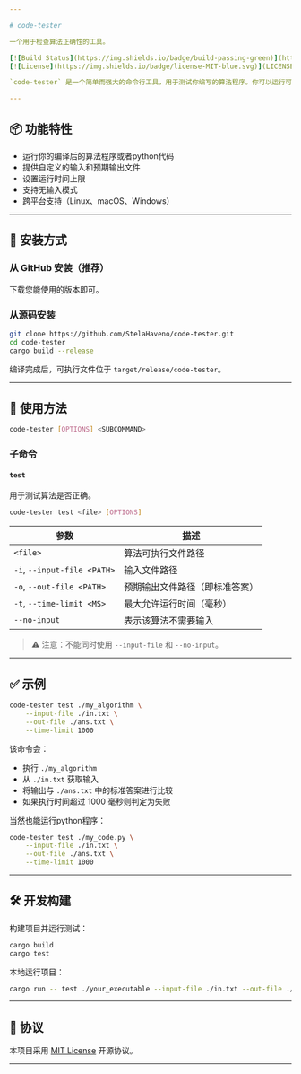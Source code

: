 ```yaml
---

# code-tester

一个用于检查算法正确性的工具。

[![Build Status](https://img.shields.io/badge/build-passing-green)](https://github.com/StelaHaveno/code-tester)
[![License](https://img.shields.io/badge/license-MIT-blue.svg)](LICENSE)

`code-tester` 是一个简单而强大的命令行工具，用于测试你编写的算法程序。你可以运行可执行文件、提供输入和预期输出文件，并在指定的时间限制内验证其正确性。

---
```


## 📦 功能特性

- 运行你的编译后的算法程序或者python代码
- 提供自定义的输入和预期输出文件
- 设置运行时间上限
- 支持无输入模式
- 跨平台支持（Linux、macOS、Windows）

---

## 🚀 安装方式

### 从 GitHub 安装（推荐）

下载您能使用的版本即可。

### 从源码安装

```bash
git clone https://github.com/StelaHaveno/code-tester.git
cd code-tester
cargo build --release
```

编译完成后，可执行文件位于 `target/release/code-tester`。

---

## 🧪 使用方法

```bash
code-tester [OPTIONS] <SUBCOMMAND>
```

### 子命令

#### `test`

用于测试算法是否正确。

```bash
code-tester test <file> [OPTIONS]
```

| 参数 | 描述 |
|------|------|
| `<file>` | 算法可执行文件路径 |
| `-i`, `--input-file <PATH>` | 输入文件路径 |
| `-o`, `--out-file <PATH>` | 预期输出文件路径（即标准答案） |
| `-t`, `--time-limit <MS>` | 最大允许运行时间（毫秒） |
| `--no-input` | 表示该算法不需要输入 |

> ⚠️ 注意：不能同时使用 `--input-file` 和 `--no-input`。

---

## ✅ 示例

```bash
code-tester test ./my_algorithm \
    --input-file ./in.txt \
    --out-file ./ans.txt \
    --time-limit 1000
```

该命令会：
- 执行 `./my_algorithm`
- 从 `./in.txt` 获取输入
- 将输出与 `./ans.txt` 中的标准答案进行比较
- 如果执行时间超过 1000 毫秒则判定为失败

当然也能运行python程序：
```bash
code-tester test ./my_code.py \
    --input-file ./in.txt \
    --out-file ./ans.txt \
    --time-limit 1000
```

---

## 🛠️ 开发构建

构建项目并运行测试：

```bash
cargo build
cargo test
```

本地运行项目：

```bash
cargo run -- test ./your_executable --input-file ./in.txt --out-file ./ans.txt
```

---

## 📄 协议

本项目采用 [MIT License](License) 开源协议。

---